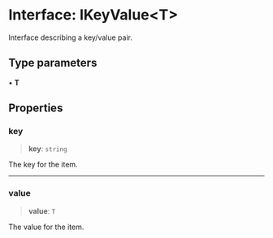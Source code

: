 # Interface: IKeyValue\<T\>

Interface describing a key/value pair.

## Type parameters

• **T**

## Properties

### key

> **key**: `string`

The key for the item.

***

### value

> **value**: `T`

The value for the item.
